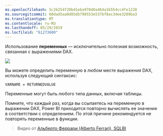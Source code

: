 ```yaml
---
ms.openlocfilehash: 5c2b254f20bd1eba97840a464a1b554cc4fe1238
ms.sourcegitcommit: 60dad5aa0d85db790553e537bf8ac34ee3289ba3
ms.translationtype: MT
ms.contentlocale: ru-RU
ms.lasthandoff: 05/29/2019
ms.locfileid: "61273600"
---
```

Использование **переменных** — исключительно полезная возможность, связанная с выражениями DAX.

![](media/7-4-dax-expressions/dax-variables_1.png)

Вы можете определить переменную в любом месте выражения DAX, используя следующий синтаксис:

    VARNAME = RETURNEDVALUE

Переменные могут быть любого типа данных, включая таблицы.

Помните, что каждый раз, когда вы ссылаетесь на переменную в выражении DAX, Power BI приходится повторно вычислять ее значение в соответствии с определением. По этой причине рекомендуется не повторять переменные в функции.

> Видео от [Альберто Феррари (Alberto Ferrari), SQLBI](http://www.sqlbi.com/learning-dax)
> 
> 


